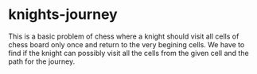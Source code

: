 # knights-journey
This is a basic problem of chess where a knight should visit all cells of chess board only once and return to the very begining cells. We have to find if the knight can possibly visit all the cells from the given cell and the path for the journey.
